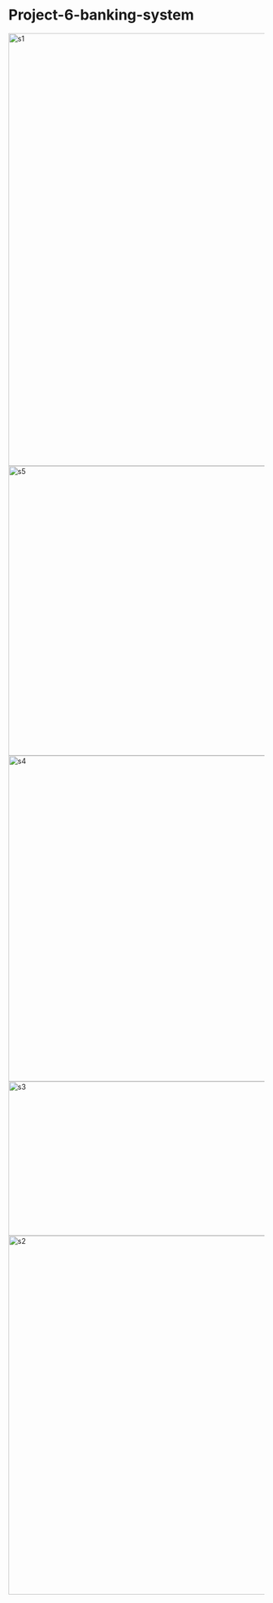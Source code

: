 # Project-6-banking-system
<img width="1184" height="850" alt="s1" src="https://github.com/user-attachments/assets/0ca087f2-618d-442b-bd05-11a207873449" />
<img width="1427" height="569" alt="s5" src="https://github.com/user-attachments/assets/c636dbdd-f4bd-47cb-92bb-b4e75574973f" />
<img width="1013" height="640" alt="s4" src="https://github.com/user-attachments/assets/ec2a5dee-5ddb-4269-80c5-a3c8d22fbf7c" />
<img width="1148" height="303" alt="s3" src="https://github.com/user-attachments/assets/d87ec677-1330-4807-b39a-de40f8c3360c" />
<img width="1313" height="705" alt="s2" src="https://github.com/user-attachments/assets/7d53a734-4546-4272-aea6-8fcbb815454d" />
